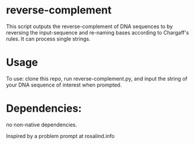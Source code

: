# reverse-complement
This script outputs the reverse-complement of DNA sequences to by reversing the input-sequence and re-naming bases according to Chargaff's rules.
It can process single strings.

# Usage
To use: clone this repo, run reverse-complement.py, and input the string of your DNA sequence of interest when prompted.

# Dependencies:
no non-native dependencies.


Inspired by a problem prompt at rosalind.info
